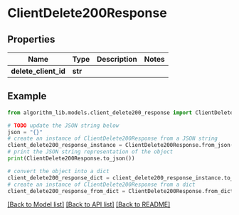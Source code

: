 # ClientDelete200Response


## Properties

Name | Type | Description | Notes
------------ | ------------- | ------------- | -------------
**delete_client_id** | **str** |  | 

## Example

```python
from algorithm_lib.models.client_delete200_response import ClientDelete200Response

# TODO update the JSON string below
json = "{}"
# create an instance of ClientDelete200Response from a JSON string
client_delete200_response_instance = ClientDelete200Response.from_json(json)
# print the JSON string representation of the object
print(ClientDelete200Response.to_json())

# convert the object into a dict
client_delete200_response_dict = client_delete200_response_instance.to_dict()
# create an instance of ClientDelete200Response from a dict
client_delete200_response_from_dict = ClientDelete200Response.from_dict(client_delete200_response_dict)
```
[[Back to Model list]](../README.md#documentation-for-models) [[Back to API list]](../README.md#documentation-for-api-endpoints) [[Back to README]](../README.md)


